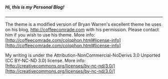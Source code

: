 ##### Hi, this is my Personal Blog!
***

The theme is a modified version of Bryan Warren's excellent theme he uses on his blog, http://coffeecomrade.com with his permission. Please contact him if you wish to use his theme. More info: [http://coffeecomrade.com/colophon.html#license-info][http://coffeecomrade.com/colophon.html#license-info]

My writing is under the Attribution-NonCommercial-NoDerivs 3.0 Unported (CC BY-NC-ND 3.0) license. More info: [http://creativecommons.org/licenses/by-nc-nd/3.0/][http://creativecommons.org/licenses/by-nc-nd/3.0/]
